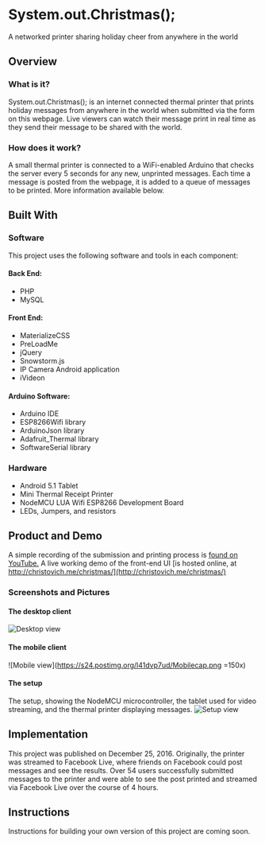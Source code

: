 # System.out.Christmas();
A networked printer sharing holiday cheer from anywhere in the world
## Overview
### What is it?
System.out.Christmas(); is an internet connected thermal printer that prints holiday messages from anywhere in the world when submitted via the form on this webpage. Live viewers can watch their message print in real time as they send their message to be shared with the world.
### How does it work?
A small thermal printer is connected to a WiFi-enabled Arduino that checks the server every 5 seconds for any new, unprinted messages. Each time a message is posted from the webpage, it is added to a queue of messages to be printed. More information available below.
## Built With
### Software
This project uses the following software and tools in each component:
#### Back End:
* PHP
* MySQL

#### Front End:
* MaterializeCSS
* PreLoadMe
* jQuery
* Snowstorm.js
* IP Camera Android application
* iVideon

#### Arduino Software:
* Arduino IDE
* ESP8266Wifi library
* ArduinoJson library
* Adafruit_Thermal library
* SoftwareSerial library

### Hardware
* Android 5.1 Tablet
* Mini Thermal Receipt Printer
* NodeMCU LUA Wifi ESP8266 Development Board
* LEDs, Jumpers, and resistors

## Product and Demo
A simple recording of the submission and printing process is [found on YouTube.](https://youtu.be/CU6VfWIfMZw)
A live working demo of the front-end UI [is hosted online, at http://christovich.me/christmas/](http://christovich.me/christmas/)

### Screenshots and Pictures
#### The desktop client
![Desktop view](https://s27.postimg.org/mz6re4ntf/Capture2.png)

#### The mobile client
![Mobile view](https://s24.postimg.org/l41dvp7ud/Mobilecap.png =150x)

#### The setup
The setup, showing the NodeMCU microcontroller, the tablet used for video streaming, and the thermal printer displaying messages.
![Setup view](https://s30.postimg.org/env6dsg3l/20160307_193214.jpg)

## Implementation
This project was published on December 25, 2016. Originally, the printer was streamed to Facebook Live, where friends on Facebook could post messages and see the results. Over 54 users successfully submitted messages to the printer and were able to see the post printed and streamed via Facebook Live over the course of 4 hours.

## Instructions
Instructions for building your own version of this project are coming soon.
